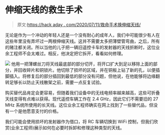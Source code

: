 # 伸缩天线的救生手术

> 原文:[https://hack aday . com/2020/07/11/救命手术换伸缩天线/](https://hackaday.com/2020/07/11/life-saving-surgery-for-a-telescopic-antenna/)

无论是作为一个冲动的年轻人还是一个没有耐心的成年人，我们中可能很少有人在这些年里没有弄坏过一两根伸缩天线。这并不需要太多把薄壁管弯曲，之后，所有的赌注都关闭。所以当他的儿子把一辆旧遥控卡车的发射器的天线折断时，这位业余工程师不会太难过。相反，他决定把它拆开，看看如何修理。

[![](../Images/dfcad27a86f84b828ce96b1222ab1e86.png)](https://hackaday.com/wp-content/uploads/2020/07/antennafix_detail.jpg) 他用一把薄螺丝刀将天线最底部的部分切开，将开口扩大到足以移除上面的部分，并回收碎片和铜锁片。他切除了损坏的区域，并在铜板上钻了新的孔，以便插脚插入。将修复后的部分插回到最低的部分没有问题，但他说，在他能够将边缘翻转足够长以防止天线散架之前，需要一点反复试验。

购买替代品肯定会更容易，但随着我们设备中的无线电频率越来越高，这些可折叠天线变得有点难以获得。现代遥控车辆工作在 2.4 GHz，因此它们不需要旧的 27 MHz 系统所使用的长天线。这位业余工程师确实在网上找到了一些替代品，但没有一个是他愿意支付的价格。

我们可能会使用损坏的发射器作为借口，将 RC 车辆切换到 WiFi 控制，但我们欣赏(业余工程师)展示如何在必要时拆卸和修理这种类型的天线。